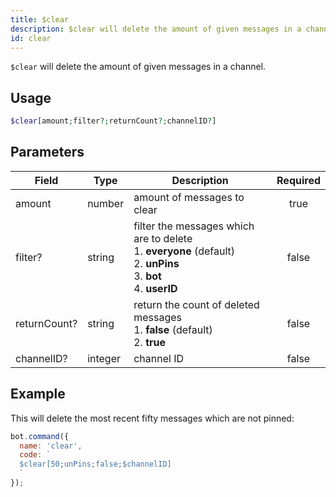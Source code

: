 ```yaml
---
title: $clear
description: $clear will delete the amount of given messages in a channel.
id: clear
---
```


`$clear` will delete the amount of given messages in a channel.

## Usage

```php
$clear[amount;filter?;returnCount?;channelID?]
```

## Parameters

| Field        | Type    | Description                                                                                                                          | Required |
|--------------|---------|--------------------------------------------------------------------------------------------------------------------------------------|:--------:|
| amount       | number  | amount of messages to clear                                                                                                          |   true   |
| filter?      | string  | filter the messages which are to delete <br /> 1. **everyone** (default) <br /> 2. **unPins** <br /> 3. **bot** <br /> 4. **userID** |  false   |
| returnCount? | string  | return the count of deleted messages <br /> 1. **false** (default) <br /> 2. **true**                                                |  false   |
| channelID?   | integer | channel ID                                                                                                                           |  false   |

## Example

This will delete the most recent fifty messages which are not pinned:

```javascript
bot.command({
  name: 'clear',
  code: `
  $clear[50;unPins;false;$channelID]
  `
});
```
